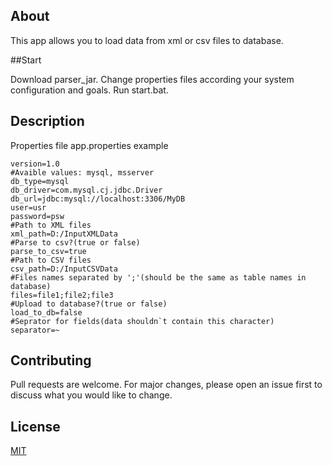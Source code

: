 ## About

This app allows you to load data from xml or csv files to database.

##Start

Download parser_jar.
Change properties files according your system configuration and goals.
Run start.bat.

## Description

Properties file app.properties example

```properties
version=1.0
#Avaible values: mysql, msserver
db_type=mysql
db_driver=com.mysql.cj.jdbc.Driver
db_url=jdbc:mysql://localhost:3306/MyDB
user=usr
password=psw
#Path to XML files
xml_path=D:/InputXMLData
#Parse to csv?(true or false)
parse_to_csv=true
#Path to CSV files
csv_path=D:/InputCSVData
#Files names separated by ';'(should be the same as table names in database)
files=file1;file2;file3
#Upload to database?(true or false)
load_to_db=false
#Seprator for fields(data shouldn`t contain this character)
separator=~
```

## Contributing
Pull requests are welcome. For major changes, please open an issue first to discuss what you would like to change.

## License
[MIT](https://choosealicense.com/licenses/mit/)
